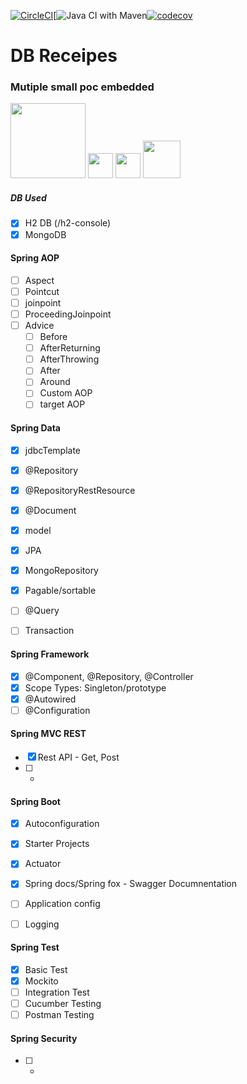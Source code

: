 [![CircleCI](https://circleci.com/gh/blitznihar/dbreceipes/tree/master.svg?style=svg)](https://circleci.com/gh/blitznihar/dbreceipes/tree/master)[![Java CI with Maven](https://github.com/blitznihar/dbreceipes/workflows/main.yml/badge.svg)[![codecov](https://github.com/blitznihar/dbreceipes/branch/master/graph/badge.svg)](https://github.com/blitznihar/dbreceipes/)

# DB Receipes
### Mutiple small poc embedded

<img src="https://spring.io/images/spring-logo-9146a4d3298760c2e7e49595184e1975.svg" width="120" /> <img src="https://pbs.twimg.com/profile_images/1235868806079057921/fTL08u_H_400x400.png" width="40" /> <img src="https://encrypted-tbn0.gstatic.com/images?q=tbn:ANd9GcROJUm9_weCuiyHF_hgCDcL_f8BcSpiRQQFxA&usqp=CAU" width="40" /> <img src="https://www.h2database.com/html/images/h2-logo-2.png" width="60" />

##### DB Used
* [x] H2 DB (/h2-console)
* [x] MongoDB

#### Spring AOP
* [ ] Aspect
* [ ] Pointcut
* [ ] joinpoint
* [ ] ProceedingJoinpoint
* [ ] Advice
    * [ ] Before
    * [ ] AfterReturning
    * [ ] AfterThrowing
    * [ ] After
    * [ ] Around
    * [ ] Custom AOP
    * [ ] target AOP

#### Spring Data
* [x] jdbcTemplate
* [x] @Repository
* [x] @RepositoryRestResource
* [x] @Document
* [x] model
* [x] JPA
* [x] MongoRepository
* [x] Pagable/sortable
* [ ] @Query
* [ ] Transaction




#### Spring Framework
* [x] @Component, @Repository, @Controller
* [x] Scope Types: Singleton/prototype
* [x] @Autowired
* [ ] @Configuration

#### Spring MVC REST
* [x] Rest API - Get, Post
* [ ] *

#### Spring Boot
* [x] Autoconfiguration
* [x] Starter Projects
* [x] Actuator
* [x] Spring docs/Spring fox - Swagger Documnentation
* [ ] Application config
* [ ] Logging



#### Spring Test
* [x] Basic Test
* [x] Mockito
* [ ] Integration Test
* [ ] Cucumber Testing
* [ ] Postman Testing

#### Spring Security
* [ ] *

